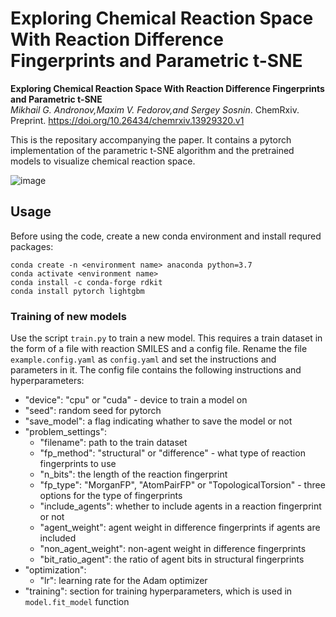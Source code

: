 # Exploring Chemical Reaction Space With Reaction Difference Fingerprints and Parametric t-SNE
__Exploring Chemical Reaction Space With Reaction Difference Fingerprints and Parametric t-SNE__  
_Mikhail G. Andronov,Maxim V. Fedorov,and Sergey Sosnin_. ChemRxiv. Preprint. https://doi.org/10.26434/chemrxiv.13929320.v1 


This is the repositary accompanying the paper. It contains a pytorch implementation of the parametric t-SNE algorithm and the pretrained models to visualize chemical reaction space.

![image](space.png)
## Usage
Before using the code, create a new conda environment and install requred packages:
```
conda create -n <environment name> anaconda python=3.7
conda activate <environment name>
conda install -c conda-forge rdkit
conda install pytorch lightgbm
```

### Training of new models
Use the script `train.py` to train a new model. This requires a train dataset in the form of a file with reaction SMILES
and a config file. Rename the file `example.config.yaml` as `config.yaml` and set the instructions and parameters in it.
The config file contains the following instructions and hyperparameters:
* "device": "cpu" or "cuda" - device to train a model on
* "seed": random seed for pytorch
* "save_model": a flag indicating whather to save the model or not
* "problem_settings":
    * "filename": path to the train dataset
    * "fp_method": "structural" or "difference" - what type of reaction fingerprints to use
    * "n_bits": the length of the reaction fingerprint
    * "fp_type": "MorganFP", "AtomPairFP" or "TopologicalTorsion" - three options for the type of fingerprints
    * "include_agents": whether to include agents in a reaction fingerprint or not
    * "agent_weight": agent weight in difference fingerprints if agents are included
    * "non_agent_weight": non-agent weight in difference fingerprints
    * "bit_ratio_agent": the ratio of agent bits in structural fingerprints
* "optimization":
    * "lr": learning rate for the Adam optimizer
* "training": section for training hyperparameters, which is used in `model.fit_model` function    
